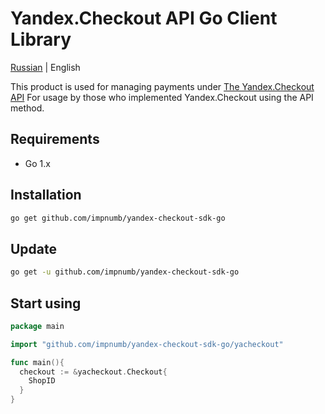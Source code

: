 # Yandex.Checkout API Go Client Library

[Russian](https://github.com/yandex-money/yandex-checkout-sdk-python/blob/master/README.ru.md) | English

This product is used for managing payments under [The Yandex.Checkout API](https://kassa.yandex.ru/docs/checkout-api/)
For usage by those who implemented Yandex.Checkout using the API method.

## Requirements
* Go 1.x

## Installation
```bash
go get github.com/impnumb/yandex-checkout-sdk-go
```

## Update
```bash
go get -u github.com/impnumb/yandex-checkout-sdk-go
```

## Start using
```go
package main

import "github.com/impnumb/yandex-checkout-sdk-go/yacheckout"

func main(){
  checkout := &yacheckout.Checkout{
    ShopID
  }
}
```
